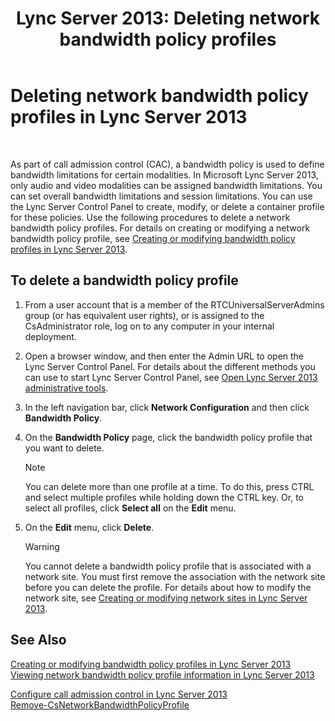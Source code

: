 ﻿---
title: 'Lync Server 2013: Deleting network bandwidth policy profiles'
TOCTitle: Deleting network bandwidth policy profiles
ms:assetid: 4d6beda8-6aa5-4d5e-8a07-363598f0e0c8
ms:mtpsurl: https://technet.microsoft.com/en-us/library/JJ688050(v=OCS.15)
ms:contentKeyID: 49733643
ms.date: 07/23/2014
mtps_version: v=OCS.15
---

# Deleting network bandwidth policy profiles in Lync Server 2013

 


As part of call admission control (CAC), a bandwidth policy is used to define bandwidth limitations for certain modalities. In Microsoft Lync Server 2013, only audio and video modalities can be assigned bandwidth limitations. You can set overall bandwidth limitations and session limitations. You can use the Lync Server Control Panel to create, modify, or delete a container profile for these policies. Use the following procedures to delete a network bandwidth policy profiles. For details on creating or modifying a network bandwidth policy profile, see [Creating or modifying bandwidth policy profiles in Lync Server 2013](lync-server-2013-creating-or-modifying-bandwidth-policy-profiles.md).

## To delete a bandwidth policy profile

1.  From a user account that is a member of the RTCUniversalServerAdmins group (or has equivalent user rights), or is assigned to the CsAdministrator role, log on to any computer in your internal deployment.

2.  Open a browser window, and then enter the Admin URL to open the Lync Server Control Panel. For details about the different methods you can use to start Lync Server Control Panel, see [Open Lync Server 2013 administrative tools](lync-server-2013-open-lync-server-administrative-tools.md).

3.  In the left navigation bar, click **Network Configuration** and then click **Bandwidth Policy**.

4.  On the **Bandwidth Policy** page, click the bandwidth policy profile that you want to delete.
    

    > [!NOTE]
    > You can delete more than one profile at a time. To do this, press CTRL and select multiple profiles while holding down the CTRL key. Or, to select all profiles, click <STRONG>Select all</STRONG> on the <STRONG>Edit</STRONG> menu.



5.  On the **Edit** menu, click **Delete**.
    

    > [!WARNING]
    > You cannot delete a bandwidth policy profile that is associated with a network site. You must first remove the association with the network site before you can delete the profile. For details about how to modify the network site, see <A href="lync-server-2013-creating-or-modifying-network-sites.md">Creating or modifying network sites in Lync Server 2013</A>.



## See Also


[Creating or modifying bandwidth policy profiles in Lync Server 2013](lync-server-2013-creating-or-modifying-bandwidth-policy-profiles.md)  
[Viewing network bandwidth policy profile information in Lync Server 2013](lync-server-2013-viewing-network-bandwidth-policy-profile-information.md)  


[Configure call admission control in Lync Server 2013](lync-server-2013-configure-call-admission-control.md)  
[Remove-CsNetworkBandwidthPolicyProfile](https://technet.microsoft.com/en-us/library/gg398609\(v=ocs.15\))

